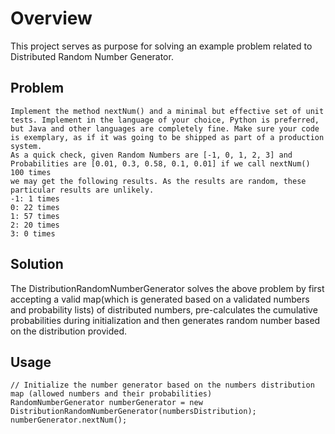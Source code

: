 # Overview
This project serves as purpose for solving an example problem related to Distributed Random Number Generator.
## Problem
```
Implement the method nextNum() and a minimal but effective set of unit tests. Implement in the language of your choice, Python is preferred,
but Java and other languages are completely fine. Make sure your code is exemplary, as if it was going to be shipped as part of a production
system.
As a quick check, given Random Numbers are [-1, 0, 1, 2, 3] and Probabilities are [0.01, 0.3, 0.58, 0.1, 0.01] if we call nextNum() 100 times
we may get the following results. As the results are random, these particular results are unlikely.
-1: 1 times
0: 22 times
1: 57 times
2: 20 times
3: 0 times
```
## Solution
The DistributionRandomNumberGenerator solves the above problem
by first accepting a valid map(which is generated based on a validated numbers and probability lists)
of distributed numbers,
pre-calculates the cumulative probabilities during initialization
and then generates random number based on the distribution provided.

## Usage
```
// Initialize the number generator based on the numbers distribution map (allowed numbers and their probabilities)
RandomNumberGenerator numberGenerator = new DistributionRandomNumberGenerator(numbersDistribution);
numberGenerator.nextNum();
```

